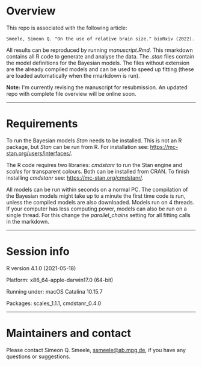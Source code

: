 # Overview

This repo is associated with the following article: 

```
Smeele, Simeon Q. "On the use of relative brain size." bioRxiv (2022).
```

All results can be reproduced by running *manuscript.Rmd*. This rmarkdown contains all R code to generate and analyse the data. The *.stan* files contain the model definitions for the Bayesian models. The files without extension are the already compiled models and can be used to speed up fitting (these are loaded automatically when the rmarkdown is run).

**Note:** I'm currently revising the manuscript for resubmission. An updated repo with complete file overview will be online soon.

------------------------------------------------

# Requirements

To run the Bayesian models *Stan* needs to be installed. This is not an R package, but *Stan* can be run from R. For installation see: https://mc-stan.org/users/interfaces/. 

The R code requires two libraries: *cmdstanr* to run the Stan engine and *scales* for transparent colours. Both can be installed from CRAN. To finish installing *cmdstanr* see: https://mc-stan.org/cmdstanr/. 

All models can be run within seconds on a normal PC. The compilation of the Bayesian models might take up to a minute the first time code is run, unless the compiled models are also downloaded. Models run on 4 threads. If your computer has less computing power, models can also be run on a single thread. For this change the *parallel_chains* setting for all fitting calls in the markdown. 

------------------------------------------------

# Session info

R version 4.1.0 (2021-05-18) 

Platform: x86_64-apple-darwin17.0 (64-bit)

Running under: macOS Catalina 10.15.7

Packages: scales_1.1.1, cmdstanr_0.4.0

------------------------------------------------

# Maintainers and contact

Please contact Simeon Q. Smeele, <ssmeele@ab.mpg.de>, if you have any questions or suggestions. 

